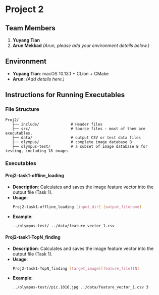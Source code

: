 # Project 2

## Team Members
1. **Yuyang Tian**
2. **Arun Mekkad** *(Arun, please add your environment details below.)*

## Environment
- **Yuyang Tian**: macOS 10.13.1 + CLion + CMake
- **Arun**: *(Add details here.)*

## Instructions for Running Executables

### File Structure
  ```
  Proj2/
     ├── include/              # Header files
     ├── src/                  # Source files - most of them are executables.
     ├── data/                 # output CSV or test data files
     ├── olympus/              # complete image database B
     ├── olympus-test/         # a subset of image database B for testing, including 18 images
  ```



### Executables
#### **Proj2-task1-offline_loading**
- **Description**: Calculates and saves the image feature vector into the output file (Task 1).
- **Usage**:
  ```bash
  Proj2-task1-offline_loading [input_dir] [output_filename]
  ```
- **Example**:
  ```bash
  ../olympus-test/ ../data/feature_vector_1.csv
#### **Proj2-task1-TopN_finding**
- **Description**: Calculates and saves the image feature vector into the output file (Task 1).
- **Usage**:
  ```bash
  Proj2-task1-TopN_finding [target_image][feature_file][N]
  ```
- **Example**:
  ```bash
  ../olympus-test//pic.1016.jpg ../data/feature_vector_1.csv 3

